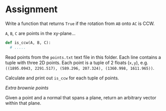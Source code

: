 # Assignment

Write a function that returns `True` if the rotation from `AB` onto `AC` is CCW.

`A`, `B`, `C` are points in the xy-plane...

```python
def is_ccw(A, B, C):
  # .....
```

Read points from the `points.txt` text file in this folder. Each line contains a tuple with three 2D points. Each point is a tuple of 2 floats (`x,y`), e.g. `((1895.0943, 2291.517), (589.296, 207.324), (1360.998, 1611.965))`.

Calculate and print out `is_ccw` for each tuple of points.

*Extra brownie points*

Given a point and a normal that spans a plane, return an arbitrary vector within that plane.
